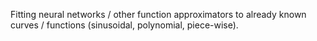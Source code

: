 Fitting neural networks / other function approximators to already known curves / functions (sinusoidal, polynomial, piece-wise).
